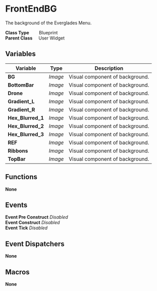# FrontEndBG
The background of the Everglades Menu.

**Class Type**&nbsp; &nbsp; &nbsp; &nbsp; Blueprint  
**Parent Class** &nbsp; &nbsp; User Widget  

## Variables
|Variable           |Type   |Description                    |
|-------------------|-------|-------------------------------|
|**BG**             |*Image*|Visual component of background.|
|**BottomBar**      |*Image*|Visual component of background.|
|**Drone**          |*Image*|Visual component of background.|
|**Gradient_L**     |*Image*|Visual component of background.|
|**Gradient_R**     |*Image*|Visual component of background.|
|**Hex_Blurred_1**  |*Image*|Visual component of background.|
|**Hex_Blurred_2**  |*Image*|Visual component of background.|
|**Hex_Blurred_3**  |*Image*|Visual component of background.|
|**REF**            |*Image*|Visual component of background.|
|**Ribbons**        |*Image*|Visual component of background.|
|**TopBar**         |*Image*|Visual component of background.|

## Functions
**None**

## Events
**Event Pre Construct** *Disabled*  
**Event Construct** *Disabled*  
**Event Tick** *Disabled*  

## Event Dispatchers
**None**

## Macros
**None**